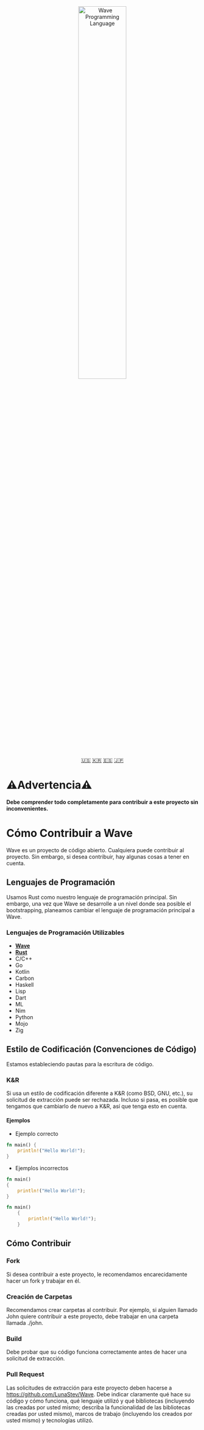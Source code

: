<div align="center">
  <picture>
    <img alt="Wave Programming Language"
         src="https://wave-lang.dev/assets/img/features/wave.png"
         width="50%">
  </picture>

[🇺🇸][ENGLISH] [🇰🇷][KOREAN] [🇪🇸][SPANISH] [🇯🇵][JAPANESE]

</div>

[KOREAN]: KOREAN.md
[ENGLISH]: ../../CONTRIBUTING.md
[SPANISH]: SPANISH.md
[JAPANESE]: JAPANESE.md

<h1>⚠️Advertencia⚠️</h1>

**Debe comprender todo completamente para contribuir a este proyecto sin inconvenientes.**

# Cómo Contribuir a Wave

Wave es un proyecto de código abierto. Cualquiera puede contribuir al proyecto.
Sin embargo, si desea contribuir, hay algunas cosas a tener en cuenta.

## Lenguajes de Programación

Usamos Rust como nuestro lenguaje de programación principal.
Sin embargo, una vez que Wave se desarrolle a un nivel donde sea posible el bootstrapping, planeamos cambiar el lenguaje de programación principal a Wave.

### Lenguajes de Programación Utilizables

* **[Wave](https://www.wave-lang.dev/)**
* **[Rust](https://www.rust-lang.org/)**
* C/C++
* Go
* Kotlin
* Carbon
* Haskell
* Lisp
* Dart
* ML
* Nim
* Python
* Mojo
* Zig

## Estilo de Codificación (Convenciones de Código)

Estamos estableciendo pautas para la escritura de código.

### K&R

Si usa un estilo de codificación diferente a K&R (como BSD, GNU, etc.), su solicitud de extracción puede ser rechazada.
Incluso si pasa, es posible que tengamos que cambiarlo de nuevo a K&R, así que tenga esto en cuenta.

#### Ejemplos

* Ejemplo correcto
```rust
fn main() {
    println!("Hello World!");
}
```

* Ejemplos incorrectos
```rust
fn main() 
{
    println!("Hello World!");
}
```

```rust
fn main() 
    {
        println!("Hello World!");
    }
```

## Cómo Contribuir

### Fork

Si desea contribuir a este proyecto, le recomendamos encarecidamente hacer un fork y trabajar en él.

### Creación de Carpetas

Recomendamos crear carpetas al contribuir.
Por ejemplo, si alguien llamado John quiere contribuir a este proyecto, debe trabajar en una carpeta llamada ./john.

### Build

Debe probar que su código funciona correctamente antes de hacer una solicitud de extracción.

### Pull Request

Las solicitudes de extracción para este proyecto deben hacerse a https://github.com/LunaStev/Wave.
Debe indicar claramente qué hace su código y cómo funciona,
qué lenguaje utilizó y qué bibliotecas (incluyendo las creadas por usted mismo; describa la funcionalidad de las bibliotecas creadas por usted mismo),
marcos de trabajo (incluyendo los creados por usted mismo) y tecnologías utilizó.
